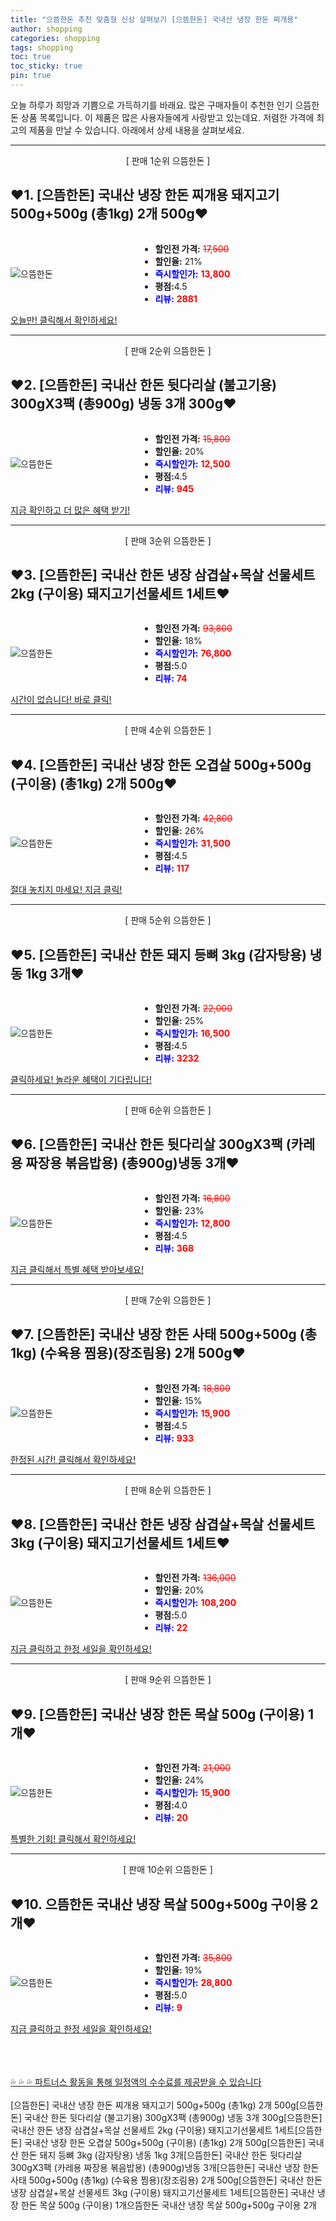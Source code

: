 ```yaml
---
title: "으뜸한돈 추천 맞춤형 신상 살펴보기 [으뜸한돈] 국내산 냉장 한돈 찌개용"
author: shopping
categories: shopping
tags: shopping
toc: true
toc_sticky: true
pin: true
---
```

오늘 하루가 희망과 기쁨으로 가득하기를 바래요. 많은 구매자들이 추천한 인기 으뜸한돈 상품 목록입니다. 이 제품은 많은 사용자들에게 사랑받고 있는데요. 저렴한 가격에 최고의 제품을 만날 수 있습니다. 아래에서 상세 내용을 살펴보세요.

---
<p class="toplist" style="margin: 0 auto; display: block; width: fit-content;">[ 판매 1순위 으뜸한돈 ]</p>

<h2><strong>❤️1. [으뜸한돈] 국내산 냉장 한돈 찌개용 돼지고기 500g+500g (총1kg) 2개 500g❤️</strong></h2>

<div style="display: flex; align-items: center;">
    <div style="flex: 0.4;">
        <img src="https://thumbnail10.coupangcdn.com/thumbnails/remote/230x230ex/image/vendor_inventory/e68a/3310d758e95cccadd9aa836986c7b30c96709cab3890f37be5cc838e342b.jpg" alt="으뜸한돈" style="max-width: 100%;">
    </div>
    <div style="flex: 0.6; margin-left: 10px;">
        <ul>
            <li><strong>할인전 가격:</strong> <del style="color: red;">17,500</del></li>
            <li><strong>할인율:</strong> 21%</li>
            <li><span style='color:blue'><strong>즉시할인가:</strong></span> <span style='color:red'><strong>13,800</strong></span></li>
            <li><strong>평점:</strong>4.5</li>
            <li><span style='color:blue'><strong>리뷰:</strong></span> <span style='color:red'><strong>2881</strong></span></li>
        </ul>
    </div>
</div>
<div class="center">
    <a href="https://selin100587.github.io?lptag=AF9450613&subid=githubio&pageKey=7263538583&traceid=V0-153&itemId=18506890134&vendorItemId=70800329469" class="myButton">
        오늘만! 클릭해서 확인하세요!
    </a>
</div>


---
<p class="toplist" style="margin: 0 auto; display: block; width: fit-content;">[ 판매 2순위 으뜸한돈 ]</p>

<h2><strong>❤️2. [으뜸한돈] 국내산 한돈 뒷다리살 (불고기용) 300gX3팩 (총900g) 냉동 3개 300g❤️</strong></h2>

<div style="display: flex; align-items: center;">
    <div style="flex: 0.4;">
        <img src="https://thumbnail7.coupangcdn.com/thumbnails/remote/230x230ex/image/vendor_inventory/9ca9/642039853e78aa2b75b3b0fe8321b0c434021b8886095628511dfcb499c0.jpg" alt="으뜸한돈" style="max-width: 100%;">
    </div>
    <div style="flex: 0.6; margin-left: 10px;">
        <ul>
            <li><strong>할인전 가격:</strong> <del style="color: red;">15,800</del></li>
            <li><strong>할인율:</strong> 20%</li>
            <li><span style='color:blue'><strong>즉시할인가:</strong></span> <span style='color:red'><strong>12,500</strong></span></li>
            <li><strong>평점:</strong>4.5</li>
            <li><span style='color:blue'><strong>리뷰:</strong></span> <span style='color:red'><strong>945</strong></span></li>
        </ul>
    </div>
</div>
<div class="center">
    <a href="https://selin100587.github.io?lptag=AF9450613&subid=githubio&pageKey=7300277981&traceid=V0-153&itemId=18679551085&vendorItemId=70800339463" class="myButton">
        지금 확인하고 더 많은 혜택 받기!
    </a>
</div>


---
<p class="toplist" style="margin: 0 auto; display: block; width: fit-content;">[ 판매 3순위 으뜸한돈 ]</p>

<h2><strong>❤️3. [으뜸한돈] 국내산 한돈 냉장 삼겹살+목살 선물세트 2kg (구이용) 돼지고기선물세트 1세트❤️</strong></h2>

<div style="display: flex; align-items: center;">
    <div style="flex: 0.4;">
        <img src="https://thumbnail6.coupangcdn.com/thumbnails/remote/230x230ex/image/vendor_inventory/459f/625dedc4c5784de35cc966aaa8f106570095327f6fba89e3f7d48d229074.jpg" alt="으뜸한돈" style="max-width: 100%;">
    </div>
    <div style="flex: 0.6; margin-left: 10px;">
        <ul>
            <li><strong>할인전 가격:</strong> <del style="color: red;">93,800</del></li>
            <li><strong>할인율:</strong> 18%</li>
            <li><span style='color:blue'><strong>즉시할인가:</strong></span> <span style='color:red'><strong>76,800</strong></span></li>
            <li><strong>평점:</strong>5.0</li>
            <li><span style='color:blue'><strong>리뷰:</strong></span> <span style='color:red'><strong>74</strong></span></li>
        </ul>
    </div>
</div>
<div class="center">
    <a href="https://selin100587.github.io?lptag=AF9450613&subid=githubio&pageKey=2039944232&traceid=V0-153&itemId=3468269629&vendorItemId=71454615776" class="myButton">
        시간이 없습니다! 바로 클릭!
    </a>
</div>


---
<p class="toplist" style="margin: 0 auto; display: block; width: fit-content;">[ 판매 4순위 으뜸한돈 ]</p>

<h2><strong>❤️4. [으뜸한돈] 국내산 냉장 한돈 오겹살 500g+500g (구이용) (총1kg) 2개 500g❤️</strong></h2>

<div style="display: flex; align-items: center;">
    <div style="flex: 0.4;">
        <img src="https://thumbnail6.coupangcdn.com/thumbnails/remote/230x230ex/image/vendor_inventory/fbe7/2fc37cabd99bbd6b079e34d95e5dd657fdf6a3d47aae8fb45453cdd8949d.jpg" alt="으뜸한돈" style="max-width: 100%;">
    </div>
    <div style="flex: 0.6; margin-left: 10px;">
        <ul>
            <li><strong>할인전 가격:</strong> <del style="color: red;">42,800</del></li>
            <li><strong>할인율:</strong> 26%</li>
            <li><span style='color:blue'><strong>즉시할인가:</strong></span> <span style='color:red'><strong>31,500</strong></span></li>
            <li><strong>평점:</strong>4.5</li>
            <li><span style='color:blue'><strong>리뷰:</strong></span> <span style='color:red'><strong>117</strong></span></li>
        </ul>
    </div>
</div>
<div class="center">
    <a href="https://selin100587.github.io?lptag=AF9450613&subid=githubio&pageKey=7263563984&traceid=V0-153&itemId=18507012372&vendorItemId=70653935580" class="myButton">
        절대 놓치지 마세요! 지금 클릭!
    </a>
</div>


---
<p class="toplist" style="margin: 0 auto; display: block; width: fit-content;">[ 판매 5순위 으뜸한돈 ]</p>

<h2><strong>❤️5. [으뜸한돈] 국내산 한돈 돼지 등뼈 3kg (감자탕용) 냉동 1kg 3개❤️</strong></h2>

<div style="display: flex; align-items: center;">
    <div style="flex: 0.4;">
        <img src="https://thumbnail8.coupangcdn.com/thumbnails/remote/230x230ex/image/vendor_inventory/7ab8/eab60b69d92496d61429824e4861cbf24836a27b64c8be99a4bad19c899c.jpg" alt="으뜸한돈" style="max-width: 100%;">
    </div>
    <div style="flex: 0.6; margin-left: 10px;">
        <ul>
            <li><strong>할인전 가격:</strong> <del style="color: red;">22,000</del></li>
            <li><strong>할인율:</strong> 25%</li>
            <li><span style='color:blue'><strong>즉시할인가:</strong></span> <span style='color:red'><strong>16,500</strong></span></li>
            <li><strong>평점:</strong>4.5</li>
            <li><span style='color:blue'><strong>리뷰:</strong></span> <span style='color:red'><strong>3232</strong></span></li>
        </ul>
    </div>
</div>
<div class="center">
    <a href="https://selin100587.github.io?lptag=AF9450613&subid=githubio&pageKey=7263566940&traceid=V0-153&itemId=18507027389&vendorItemId=70436106916" class="myButton">
        클릭하세요! 놀라운 혜택이 기다립니다!
    </a>
</div>


---
<p class="toplist" style="margin: 0 auto; display: block; width: fit-content;">[ 판매 6순위 으뜸한돈 ]</p>

<h2><strong>❤️6. [으뜸한돈] 국내산 한돈 뒷다리살 300gX3팩 (카레용 짜장용 볶음밥용) (총900g)냉동 3개❤️</strong></h2>

<div style="display: flex; align-items: center;">
    <div style="flex: 0.4;">
        <img src="https://thumbnail6.coupangcdn.com/thumbnails/remote/230x230ex/image/vendor_inventory/3f7f/3ed863ad63e81213e089c522d0e9616631383c43f4b39d25bd5584281ff6.jpg" alt="으뜸한돈" style="max-width: 100%;">
    </div>
    <div style="flex: 0.6; margin-left: 10px;">
        <ul>
            <li><strong>할인전 가격:</strong> <del style="color: red;">16,800</del></li>
            <li><strong>할인율:</strong> 23%</li>
            <li><span style='color:blue'><strong>즉시할인가:</strong></span> <span style='color:red'><strong>12,800</strong></span></li>
            <li><strong>평점:</strong>4.5</li>
            <li><span style='color:blue'><strong>리뷰:</strong></span> <span style='color:red'><strong>368</strong></span></li>
        </ul>
    </div>
</div>
<div class="center">
    <a href="https://selin100587.github.io?lptag=AF9450613&subid=githubio&pageKey=7472932637&traceid=V0-153&itemId=19503115454&vendorItemId=83639217548" class="myButton">
        지금 클릭해서 특별 혜택 받아보세요!
    </a>
</div>


---
<p class="toplist" style="margin: 0 auto; display: block; width: fit-content;">[ 판매 7순위 으뜸한돈 ]</p>

<h2><strong>❤️7. [으뜸한돈] 국내산 냉장 한돈 사태 500g+500g (총1kg) (수육용 찜용)(장조림용) 2개 500g❤️</strong></h2>

<div style="display: flex; align-items: center;">
    <div style="flex: 0.4;">
        <img src="https://thumbnail8.coupangcdn.com/thumbnails/remote/230x230ex/image/vendor_inventory/4d3a/be4868d4fda90e823b4af1d556f279382f621fee2e1c507bb1e721c33f30.jpg" alt="으뜸한돈" style="max-width: 100%;">
    </div>
    <div style="flex: 0.6; margin-left: 10px;">
        <ul>
            <li><strong>할인전 가격:</strong> <del style="color: red;">18,800</del></li>
            <li><strong>할인율:</strong> 15%</li>
            <li><span style='color:blue'><strong>즉시할인가:</strong></span> <span style='color:red'><strong>15,900</strong></span></li>
            <li><strong>평점:</strong>4.5</li>
            <li><span style='color:blue'><strong>리뷰:</strong></span> <span style='color:red'><strong>933</strong></span></li>
        </ul>
    </div>
</div>
<div class="center">
    <a href="https://selin100587.github.io?lptag=AF9450613&subid=githubio&pageKey=8243650731&traceid=V0-153&itemId=18603344179&vendorItemId=70739362580" class="myButton">
        한정된 시간! 클릭해서 확인하세요!
    </a>
</div>


---
<p class="toplist" style="margin: 0 auto; display: block; width: fit-content;">[ 판매 8순위 으뜸한돈 ]</p>

<h2><strong>❤️8. [으뜸한돈] 국내산 한돈 냉장 삼겹살+목살 선물세트 3kg (구이용) 돼지고기선물세트 1세트❤️</strong></h2>

<div style="display: flex; align-items: center;">
    <div style="flex: 0.4;">
        <img src="https://thumbnail6.coupangcdn.com/thumbnails/remote/230x230ex/image/vendor_inventory/b7b4/492c764aec1416ccf4a8135657862c36f25d3804a87a28a88a7bec4404a8.jpg" alt="으뜸한돈" style="max-width: 100%;">
    </div>
    <div style="flex: 0.6; margin-left: 10px;">
        <ul>
            <li><strong>할인전 가격:</strong> <del style="color: red;">136,000</del></li>
            <li><strong>할인율:</strong> 20%</li>
            <li><span style='color:blue'><strong>즉시할인가:</strong></span> <span style='color:red'><strong>108,200</strong></span></li>
            <li><strong>평점:</strong>5.0</li>
            <li><span style='color:blue'><strong>리뷰:</strong></span> <span style='color:red'><strong>22</strong></span></li>
        </ul>
    </div>
</div>
<div class="center">
    <a href="https://selin100587.github.io?lptag=AF9450613&subid=githubio&pageKey=2039945020&traceid=V0-153&itemId=3468270947&vendorItemId=71454624199" class="myButton">
        지금 클릭하고 한정 세일을 확인하세요!
    </a>
</div>


---
<p class="toplist" style="margin: 0 auto; display: block; width: fit-content;">[ 판매 9순위 으뜸한돈 ]</p>

<h2><strong>❤️9. [으뜸한돈] 국내산 냉장 한돈 목살 500g (구이용) 1개❤️</strong></h2>

<div style="display: flex; align-items: center;">
    <div style="flex: 0.4;">
        <img src="https://thumbnail6.coupangcdn.com/thumbnails/remote/230x230ex/image/vendor_inventory/3dee/6455af19bcdb0174c46e78d2f25ffa568297f7780df5a95da11464266591.jpg" alt="으뜸한돈" style="max-width: 100%;">
    </div>
    <div style="flex: 0.6; margin-left: 10px;">
        <ul>
            <li><strong>할인전 가격:</strong> <del style="color: red;">21,000</del></li>
            <li><strong>할인율:</strong> 24%</li>
            <li><span style='color:blue'><strong>즉시할인가:</strong></span> <span style='color:red'><strong>15,900</strong></span></li>
            <li><strong>평점:</strong>4.0</li>
            <li><span style='color:blue'><strong>리뷰:</strong></span> <span style='color:red'><strong>20</strong></span></li>
        </ul>
    </div>
</div>
<div class="center">
    <a href="https://selin100587.github.io?lptag=AF9450613&subid=githubio&pageKey=7263616293&traceid=V0-153&itemId=18507255183&vendorItemId=70339927242" class="myButton">
        특별한 기회! 클릭해서 확인하세요!
    </a>
</div>


---
<p class="toplist" style="margin: 0 auto; display: block; width: fit-content;">[ 판매 10순위 으뜸한돈 ]</p>

<h2><strong>❤️10. 으뜸한돈 국내산 냉장 목살 500g+500g 구이용 2개❤️</strong></h2>

<div style="display: flex; align-items: center;">
    <div style="flex: 0.4;">
        <img src="https://thumbnail10.coupangcdn.com/thumbnails/remote/230x230ex/image/vendor_inventory/0631/247b9d4d85c099dfecf93c88422c91f640fdd8c5979f8706ce2e928e491a.jpg" alt="으뜸한돈" style="max-width: 100%;">
    </div>
    <div style="flex: 0.6; margin-left: 10px;">
        <ul>
            <li><strong>할인전 가격:</strong> <del style="color: red;">35,800</del></li>
            <li><strong>할인율:</strong> 19%</li>
            <li><span style='color:blue'><strong>즉시할인가:</strong></span> <span style='color:red'><strong>28,800</strong></span></li>
            <li><strong>평점:</strong>5.0</li>
            <li><span style='color:blue'><strong>리뷰:</strong></span> <span style='color:red'><strong>9</strong></span></li>
        </ul>
    </div>
</div>
<div class="center">
    <a href="https://selin100587.github.io?lptag=AF9450613&subid=githubio&pageKey=1917678141&traceid=V0-153&itemId=20052870322&vendorItemId=89250865109" class="myButton">
        지금 클릭하고 한정 세일을 확인하세요!
    </a>
</div>

<br><br><br>[💦 💦 💦 파트너스 활동을 통해 일정액의 수수료를 제공받을 수 있습니다](https://link.coupang.com/a/bcpT2c)<br><br>[으뜸한돈] 국내산 냉장 한돈 찌개용 돼지고기 500g+500g (총1kg) 2개 500g[으뜸한돈] 국내산 한돈 뒷다리살 (불고기용) 300gX3팩 (총900g) 냉동 3개 300g[으뜸한돈] 국내산 한돈 냉장 삼겹살+목살 선물세트 2kg (구이용) 돼지고기선물세트 1세트[으뜸한돈] 국내산 냉장 한돈 오겹살 500g+500g (구이용) (총1kg) 2개 500g[으뜸한돈] 국내산 한돈 돼지 등뼈 3kg (감자탕용) 냉동 1kg 3개[으뜸한돈] 국내산 한돈 뒷다리살 300gX3팩 (카레용 짜장용 볶음밥용) (총900g)냉동 3개[으뜸한돈] 국내산 냉장 한돈 사태 500g+500g (총1kg) (수육용 찜용)(장조림용) 2개 500g[으뜸한돈] 국내산 한돈 냉장 삼겹살+목살 선물세트 3kg (구이용) 돼지고기선물세트 1세트[으뜸한돈] 국내산 냉장 한돈 목살 500g (구이용) 1개으뜸한돈 국내산 냉장 목살 500g+500g 구이용 2개